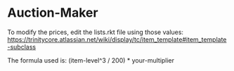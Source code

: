 # Auction-Maker

To modify the prices, edit the lists.rkt file using those values:
https://trinitycore.atlassian.net/wiki/display/tc/item_template#item_template-subclass

The formula used is: (item-level^3 / 200) * your-multiplier
